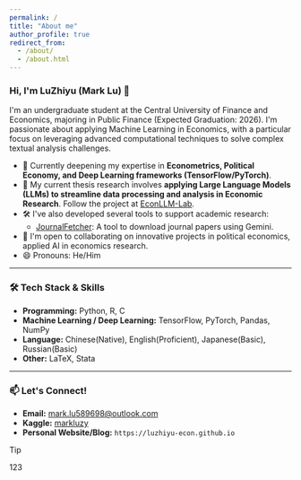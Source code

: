 ```yaml
---
permalink: /
title: "About me"
author_profile: true
redirect_from: 
  - /about/
  - /about.html
---
```


### Hi, I'm LuZhiyu (Mark Lu) 👋

I'm an undergraduate student at the Central University of Finance and Economics, majoring in Public Finance (Expected Graduation: 2026). I'm passionate about applying Machine Learning in Economics, with a particular focus on leveraging advanced computational techniques to solve complex textual analysis challenges.

* 🌱 Currently deepening my expertise in **Econometrics, Political Economy, and Deep Learning frameworks (TensorFlow/PyTorch)**.
* 🔭 My current thesis research involves **applying Large Language Models (LLMs) to streamline data processing and analysis in Economic Research**. Follow the project at [EconLLM-Lab](https://github.com/luzhiyu-econ/EconLLM-Lab).
* 🛠️ I've also developed several tools to support academic research:
    * [JournalFetcher](https://github.com/luzhiyu-econ/JournalFetcher): A tool to download journal papers using Gemini.
* 👯 I'm open to collaborating on innovative projects in political economics, applied AI in economics research.
* 😄 Pronouns: He/Him
    
---

### 🛠️ Tech Stack & Skills

* **Programming:** Python, R, C
* **Machine Learning / Deep Learning:** TensorFlow, PyTorch, Pandas, NumPy
* **Language:** Chinese(Native), English(Proficient), Japanese(Basic), Russian(Basic)
* **Other:** LaTeX, Stata
  
---

### 📫 Let's Connect!

* **Email:** [mark.lu589698@outlook.com](mailto:mark.lu589698@outlook.com)
* **Kaggle:** [markluzy](https://www.kaggle.com/markluzy)
* **Personal Website/Blog:** `https://luzhiyu-econ.github.io`

> [!tip]
>
> 123

